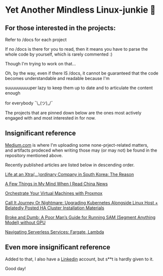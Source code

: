 # Yet Another Mindless Linux-junkie :zany_face:

## For those interested in the projects:


Refer to /docs for each project

If no /docs is there for you to read, then it means you have to parse the whole code by yourself, which is rarely commented :)

Though I'm trying to work on that...

Oh, by the way, even if there IS /docs, it cannot be guaranteed that the code becomes  understandable and readable because I'm

suuuuuuuuuper lazy to keep them up to date and to articulate the content enough

for everybody ¯\\\_(ツ)_/¯

The projects that are pinned down below are the ones most actively engaged with and most interested in for now.


## Insignificant reference


[Medium.com](https://medium.com/@seantywork) is where I'm uploading some none-prject-related matters,\
and artifacts prodeced when writing those may (or may not) be found in the repository mentioned above.

Recently published articles are listed below in descending order.

[Life at an Xtra(…)ordinary Company in South Korea: The Reason](https://medium.com/@seantywork/life-at-an-xtra-ordinary-company-in-south-korea-the-reason-10bfd0b7cfc5)

[A Few Things in My Mind When I Read China News](https://medium.com/@seantywork/a-few-things-in-my-mind-when-i-read-china-news-c3c561b0ca14)

[Orchestrate Your Virtual Machines with Proxmox](https://medium.com/@seantywork/orchestrate-your-virtual-machines-with-proxmox-b960963d4345)

[Call It Journey Or Nightmare: Upgrading Kubernetes Alongside Linux Host + Belatedly Posted HA Cluster Installation Materials](https://medium.com/@seantywork/call-it-journey-or-nightmare-upgrading-kubernetes-alongside-linux-host-belatedly-posted-ha-f253d4191572)

[Broke and Dumb: A Poor Man’s Guide for Running SAM (Segment Anything Model) without GPU](https://medium.com/@seantywork/broke-and-dumb-a-poor-mans-guide-for-running-sam-segment-anything-model-without-gpu-b865301906b4)

[Navigating Serverless Services: Fargate, Lambda](https://medium.com/@seantywork/navigating-serverless-services-fargate-lambda-3ac0cb34dc1)


## Even more insignificant reference

Added to that, I also have a [Linkedin](https://www.linkedin.com/in/sean-taehoon-yoon/) account, but s**t is hardly given to it.

Good day!





